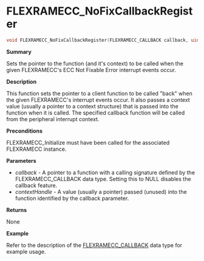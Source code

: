 # FLEXRAMECC_NoFixCallbackRegister

```c
void FLEXRAMECC_NoFixCallbackRegister(FLEXRAMECC_CALLBACK callback, uintptr_t context)
```

**Summary**

 Sets the pointer to the function (and it's context) to be called when the given FLEXRAMECC's ECC Not Fixable Error interrupt events occur.

**Description**

 This function sets the pointer to a client function to be called "back" when the given FLEXRAMECC's interrupt events occur. It also passes a context value (usually a pointer to a context structure) that is passed into the function when it is called. The specified callback function will be called from the peripheral interrupt context.

**Preconditions**

 FLEXRAMECC_Initialize must have been called for the associated FLEXRAMECC instance.

**Parameters**

* *callback* - A pointer to a function with a calling signature defined by the FLEXRAMECC_CALLBACK data type. Setting this to NULL disables the callback feature.
* *contextHandle* - A value (usually a pointer) passed (unused) into the function identified by the callback parameter.

**Returns**

 None

**Example**

Refer to the description of the [FLEXRAMECC_CALLBACK](#flexramecc_callback) data type for example usage.
